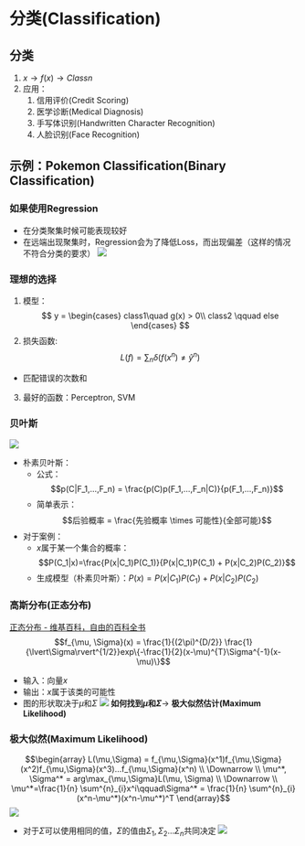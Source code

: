 # 分类(Classification)
## 分类
1. $x \rightarrow f(x) \rightarrow Class n$
2. 应用：
	1. 信用评价(Credit Scoring)
	2. 医学诊断(Medical Diagnosis)
	3. 手写体识别(Handwritten Character Recognition)
	4. 人脸识别(Face Recognition)

## 示例：Pokemon Classification(Binary Classification)
### 如果使用Regression
- 在分类聚集时候可能表现较好
- 在远端出现聚集时，Regression会为了降低Loss，而出现偏差（这样的情况不符合分类的要求）
![](https://s2.loli.net/2022/07/22/Yl9LawUfcRH5SJq.png)
### 理想的选择
1. 模型：
$$
y = \begin{cases}
class1\quad g(x) > 0\\
class2 \qquad else
\end{cases}
$$
2. 损失函数:
$$L(f)= \sum _{n} \delta(f(x^n) \neq \hat y^n)$$
- 匹配错误的次数和
3. 最好的函数：Perceptron, SVM
### 贝叶斯
![](https://s2.loli.net/2022/07/22/J8OGovswbfcmHue.png)
- 朴素贝叶斯：
	- 公式：$$p(C|F_1,…,F_n) = \frac{p(C)p(F_1,…,F_n|C)}{p(F_1,…,F_n)}$$
	- 简单表示：$$后验概率 = \frac{先验概率 \times 可能性}{全部可能}$$
- 对于案例：
	- $x$属于某一个集合的概率：$$P(C_1|x)=\frac{P(x|C_1)P(C_1)}{P(x|C_1)P(C_1) + P(x|C_2)P(C_2)}$$
	- 生成模型（朴素贝叶斯）：$P(x)=P(x|C_1)P(C_1) + P(x|C_2)P(C_2)$
### 高斯分布(正态分布)
[正态分布 - 维基百科，自由的百科全书](https://zh.wikipedia.org/zh-cn/%E6%AD%A3%E6%80%81%E5%88%86%E5%B8%83)
$$f_{\mu, \Sigma}(x) = \frac{1}{(2\pi)^{D/2}} \frac{1}{\lvert\Sigma\rvert^{1/2}}exp\{-\frac{1}{2}(x-\mu)^{T}\Sigma^{-1}(x-\mu)\}$$
- 输入：向量$x$
- 输出：$x$属于该类的可能性
- 图的形状取决于$\mu$和$\Sigma$ 
![](https://s2.loli.net/2022/07/22/rW5lUFuRwZizPML.png)
**如何找到$\mu$和$\Sigma$**$\rightarrow$ **极大似然估计(Maximum Likelihood)** 
### 极大似然(Maximum Likelihood)
$$\begin{array}
L(\mu,\Sigma) = f_{\mu,\Sigma}(x^1)f_{\mu,\Sigma}(x^2)f_{\mu,\Sigma}(x^3)…f_{\mu,\Sigma}(x^n)
\\
\Downarrow
\\
\mu^*, \Sigma^* = arg\max_{\mu,\Sigma}L(\mu, \Sigma)
\\
\Downarrow
\\
\mu^*=\frac{1}{n} \sum^{n}_{i}x^i\qquad\Sigma^* = \frac{1}{n} \sum^{n}_{i}(x^n-\mu^*)(x^n-\mu^*)^T
\end{array}$$
![](https://s2.loli.net/2022/07/22/S1vI5cDwmZJuBrl.png)

- 对于$\Sigma$可以使用相同的值，$\Sigma$的值由$\Sigma_1, \Sigma_2…\Sigma_n$共同决定
![](https://s2.loli.net/2022/07/22/3dv7LOsPZbgVR4K.png)
